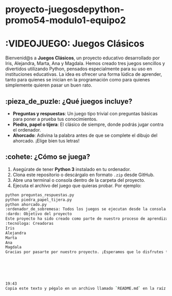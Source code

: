 # proyecto-juegosdepython-promo54-modulo1-equipo2
# :VIDEOJUEGO: Juegos Clásicos

Bienvenid@s a **Juegos Clásicos**, un proyecto educativo desarrollado por Iris, Alejandra, Marta, Ana y Magdala. Hemos creado tres juegos sencillos y divertidos utilizando Python, pensados especialmente para su uso en instituciones educativas. La idea es ofrecer una forma lúdica de aprender, tanto para quienes se inician en la programación como para quienes simplemente quieren pasar un buen rato.
## :pieza_de_puzle: ¿Qué juegos incluye?
- **Preguntas y respuestas**: Un juego tipo trivial con preguntas básicas para poner a prueba tus conocimientos.
- **Piedra, papel o tijera**: El clásico de siempre, donde podrás jugar contra el ordenador.
- **Ahorcado**: Adivina la palabra antes de que se complete el dibujo del ahorcado. ¡Elige bien tus letras!
## :cohete: ¿Cómo se juega?
1. Asegúrate de tener **Python 3** instalado en tu ordenador.
2. Clona este repositorio o descárgalo en formato `.zip` desde GitHub.
3. Abre una terminal o consola dentro de la carpeta del proyecto.
4. Ejecuta el archivo del juego que quieras probar. Por ejemplo:
```bash
python preguntas_respuestas.py
python piedra_papel_tijera.py
python ahorcado.py
:ordenador_de_sobremesa: Todos los juegos se ejecutan desde la consola.
:dardo: Objetivo del proyecto
Este proyecto ha sido creado como parte de nuestro proceso de aprendizaje en programación. Queríamos aplicar lo que hemos aprendido de una forma práctica y divertida, a la vez que aportamos un recurso útil para el ámbito educativo.
:tecnóloga: Creadoras
Iris
Alejandra
Marta
Ana
Magdala
Gracias por pasarte por nuestro proyecto. ¡Esperamos que lo disfrutes tanto como nosotras lo hemos hecho desarrollándolo! :sonrojo:






19:43
Copia este texto y pégalo en un archivo llamado `README.md` en la raíz del repositorio
